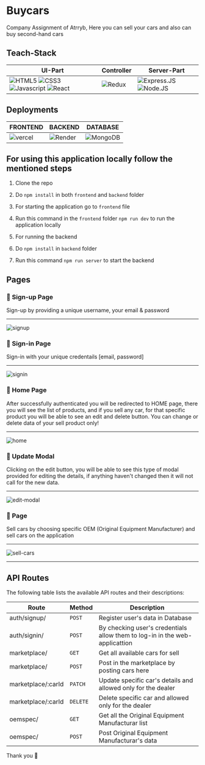 # Buycars
Company Assignment of Atrryb, 
Here you can sell your cars and also can buy second-hand cars


## Teach-Stack
| UI-Part | Controller | Server-Part |
|---------|------------------|--------------|
|![HTML5](https://img.shields.io/badge/HTML5-E34F26?style=for-the-badge&logo=html5&logoColor=white) ![CSS3](https://img.shields.io/badge/CSS3-1572B6?style=for-the-badge&logo=css3&logoColor=white) ![Javascript](https://img.shields.io/badge/JavaScript-323330?style=for-the-badge&logo=javascript&logoColor=F7DF1E) ![React](https://img.shields.io/badge/React-20232A?style=for-the-badge&logo=react&logoColor=61DAFB)|![Redux](https://img.shields.io/badge/Redux-593D88?style=for-the-badge&logo=redux&logoColor=white) |![Express.JS](https://img.shields.io/badge/Express.js-000000?style=for-the-badge&logo=express&logoColor=white) ![Node.JS](https://img.shields.io/badge/Node.js-339933?style=for-the-badge&logo=nodedotjs&logoColor=white)|

## Deployments
|FRONTEND|BACKEND|DATABASE|
|--------|-------|--------|
|![vercel](https://img.shields.io/badge/Vercel-000000?style=for-the-badge&logo=vercel&logoColor=white)|![Render](https://img.shields.io/badge/Render-46E3B7?style=for-the-badge&logo=render&logoColor=white)|![MongoDB](https://img.shields.io/badge/MongoDB-4EA94B?style=for-the-badge&logo=mongodb&logoColor=white)

## For using this application locally follow the mentioned steps
1. Clone the repo
2. Do `npm install` in both `frontend` and `backend` folder
3. For starting the application go to `frontend` file
4. Run this command in the `frontend` folder `npm run dev` to run the application locally

1. For running the backend
2. Do `npm install` in `backend` folder
3. Run this command `npm run server` to start the backend

## Pages
### :small_blue_diamond: Sign-up Page
Sign-up by providing a unique username, your email & password

----
![signup](https://github.com/Atanu8250/Buycars/assets/94675329/18aea8f9-26b1-4afa-b53c-a8c9bca894a6)


### :small_blue_diamond: Sign-in Page
Sign-in with your unique credentails [email, password]

----
![signin](https://github.com/Atanu8250/Buycars/assets/94675329/89c41ef7-486b-4be5-828c-da9252be4824)


### :small_blue_diamond: Home Page
After successfully authenticated you will be redirected to HOME page, there you will see the list of products, and if you sell any car, for that specific product you will be able to see an edit and delete button. You can change or delete data of your sell product only!

----
![home](https://github.com/Atanu8250/Buycars/assets/94675329/3f39e5d1-5e48-471f-8fae-de13adf5ac96)


### :small_blue_diamond: Update Modal
Clicking on the edit button, you will be able to see this type of modal provided for editing the details, if anything haven't changed then it will not call for the new data.

----
![edit-modal](https://github.com/Atanu8250/Buycars/assets/94675329/69276401-3590-4faf-a282-df9418ceec90)


### :small_blue_diamond:  Page
Sell cars by choosing specific OEM (Original Equipment Manufacturer) and sell cars on the application

----
![sell-cars](https://github.com/Atanu8250/Buycars/assets/94675329/c658744d-506a-4aa0-9e33-e3df516113b2)



---

## API Routes

The following table lists the available API routes and their descriptions:

| Route | Method | Description |
|-------|-------------|----------|
| auth/signup/ | `POST` | Register user's data in Database |
| auth/signin/ | `POST` | By checking user's credentials allow them to log-in in the web-applicattion |
| marketplace/ | `GET` |	Get all available cars for sell |
| marketplace/ | `POST` | Post in the marketplace by posting cars here |
| marketplace/:carId | `PATCH` | Update specific car's details and allowed only for the dealer |
| marketplace/:carId | `DELETE` | Delete specific car and allowed only for the dealer |
| oemspec/ | `GET` | Get all the Original Equipment Manufacturar list |
| oemspec/ | `POST` | Post Original Equipment Manufacturar's data |

Thank you 💙
